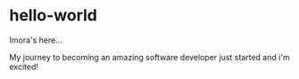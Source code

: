 # hello-world

Imora's here...

My journey to becoming an amazing software developer just started and i'm excited!
